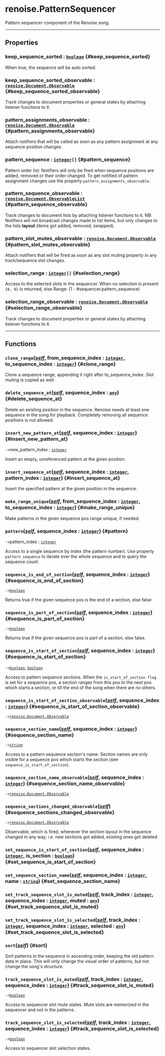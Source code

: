 # renoise.PatternSequencer  
Pattern sequencer component of the Renoise song.  

---  
## Properties
### keep_sequence_sorted : [`boolean`](/API/builtins/boolean.md) {#keep_sequence_sorted}
When true, the sequence will be auto sorted.

### keep_sequence_sorted_observable : [`renoise.Document.Observable`](/API/renoise/renoise.Document.Observable.md) {#keep_sequence_sorted_observable}
Track changes to document properties or general states by attaching listener
functions to it.

### pattern_assignments_observable : [`renoise.Document.Observable`](/API/renoise/renoise.Document.Observable.md) {#pattern_assignments_observable}
Attach notifiers that will be called as soon as any pattern assignment
at any sequence position changes.

### pattern_sequence : [`integer`](/API/builtins/integer.md)`[]` {#pattern_sequence}
Pattern order list: Notifiers will only be fired when sequence positions are
added, removed or their order changed. To get notified of pattern assignment
changes use the property `pattern_assignments_observable`.

### pattern_sequence_observable : [`renoise.Document.ObservableList`](/API/renoise/renoise.Document.ObservableList.md) {#pattern_sequence_observable}
Track changes to document lists by attaching listener functions to it.
NB: Notifiers will not broadcast changes made to list items, but only changes
to the lists **layout** (items got added, removed, swapped).

### pattern_slot_mutes_observable : [`renoise.Document.Observable`](/API/renoise/renoise.Document.Observable.md) {#pattern_slot_mutes_observable}
Attach notifiers that will be fired as soon as any slot muting property
in any track/sequence slot changes.

### selection_range : [`integer`](/API/builtins/integer.md)`[]` {#selection_range}
Access to the selected slots in the sequencer. When no selection is present
`{0, 0}` is returned, else Range: (1 - #sequencer.pattern_sequence)

### selection_range_observable : [`renoise.Document.Observable`](/API/renoise/renoise.Document.Observable.md) {#selection_range_observable}
Track changes to document properties or general states by attaching listener
functions to it.

  

---  
## Functions
### `clone_range`([*self*](/API/builtins/self.md), from_sequence_index : [`integer`](/API/builtins/integer.md), to_sequence_index : [`integer`](/API/builtins/integer.md)) {#clone_range}
Clone a sequence range, appending it right after to_sequence_index.
Slot muting is copied as well.
### `delete_sequence_at`([*self*](/API/builtins/self.md), sequence_index : [`any`](/API/builtins/any.md)) {#delete_sequence_at}
Delete an existing position in the sequence. Renoise needs at least one
sequence in the song for playback. Completely removing all sequence positions
is not allowed.
### `insert_new_pattern_at`([*self*](/API/builtins/self.md), sequence_index : [`integer`](/API/builtins/integer.md)) {#insert_new_pattern_at}
`->`new_pattern_index : [`integer`](/API/builtins/integer.md)  

Insert an empty, unreferenced pattern at the given position.
### `insert_sequence_at`([*self*](/API/builtins/self.md), sequence_index : [`integer`](/API/builtins/integer.md), pattern_index : [`integer`](/API/builtins/integer.md)) {#insert_sequence_at}
Insert the specified pattern at the given position in the sequence.
### `make_range_unique`([*self*](/API/builtins/self.md), from_sequence_index : [`integer`](/API/builtins/integer.md), to_sequence_index : [`integer`](/API/builtins/integer.md)) {#make_range_unique}
Make patterns in the given sequence pos range unique, if needed.
### `pattern`([*self*](/API/builtins/self.md), sequence_index : [`integer`](/API/builtins/integer.md)) {#pattern}
`->`pattern_index : [`integer`](/API/builtins/integer.md)  

Access to a single sequence by index (the pattern number). Use property
`pattern_sequence` to iterate over the whole sequence and to query the
sequence count.
### `sequence_is_end_of_section`([*self*](/API/builtins/self.md), sequence_index : [`integer`](/API/builtins/integer.md)) {#sequence_is_end_of_section}
`->`[`boolean`](/API/builtins/boolean.md)  

Returns true if the given sequence pos is the end of a section, else false
### `sequence_is_part_of_section`([*self*](/API/builtins/self.md), sequence_index : [`integer`](/API/builtins/integer.md)) {#sequence_is_part_of_section}
`->`[`boolean`](/API/builtins/boolean.md)  

Returns true if the given sequence pos is part of a section, else false.
### `sequence_is_start_of_section`([*self*](/API/builtins/self.md), sequence_index : [`integer`](/API/builtins/integer.md)) {#sequence_is_start_of_section}
`->`[`boolean`](/API/builtins/boolean.md), [`boolean`](/API/builtins/boolean.md)  

Access to pattern sequence sections. When the `is_start_of_section flag` is
set for a sequence pos, a section ranges from this pos to the next pos
which starts a section, or till the end of the song when there are no others.
### `sequence_is_start_of_section_observable`([*self*](/API/builtins/self.md), sequence_index : [`integer`](/API/builtins/integer.md)) {#sequence_is_start_of_section_observable}
`->`[`renoise.Document.Observable`](/API/renoise/renoise.Document.Observable.md)  

### `sequence_section_name`([*self*](/API/builtins/self.md), sequence_index : [`integer`](/API/builtins/integer.md)) {#sequence_section_name}
`->`[`string`](/API/builtins/string.md)  

Access to a pattern sequence section's name. Section names are only visible
for a sequence pos which starts the section (see `sequence_is_start_of_section`).
### `sequence_section_name_observable`([*self*](/API/builtins/self.md), sequence_index : [`integer`](/API/builtins/integer.md)) {#sequence_section_name_observable}
`->`[`renoise.Document.Observable`](/API/renoise/renoise.Document.Observable.md)  

### `sequence_sections_changed_observable`([*self*](/API/builtins/self.md)) {#sequence_sections_changed_observable}
`->`[`renoise.Document.Observable`](/API/renoise/renoise.Document.Observable.md)  

Observable, which is fired, whenever the section layout in the sequence
changed in any way, i.e. new sections got added, existing ones got deleted
### `set_sequence_is_start_of_section`([*self*](/API/builtins/self.md), sequence_index : [`integer`](/API/builtins/integer.md), is_section : [`boolean`](/API/builtins/boolean.md)) {#set_sequence_is_start_of_section}
### `set_sequence_section_name`([*self*](/API/builtins/self.md), sequence_index : [`integer`](/API/builtins/integer.md), name : [`string`](/API/builtins/string.md)) {#set_sequence_section_name}
### `set_track_sequence_slot_is_muted`([*self*](/API/builtins/self.md), track_index : [`integer`](/API/builtins/integer.md), sequence_index : [`integer`](/API/builtins/integer.md), muted : [`any`](/API/builtins/any.md)) {#set_track_sequence_slot_is_muted}
### `set_track_sequence_slot_is_selected`([*self*](/API/builtins/self.md), track_index : [`integer`](/API/builtins/integer.md), sequence_index : [`integer`](/API/builtins/integer.md), selected : [`any`](/API/builtins/any.md)) {#set_track_sequence_slot_is_selected}
### `sort`([*self*](/API/builtins/self.md)) {#sort}
Sort patterns in the sequence in ascending order, keeping the old pattern
data in place. This will only change the visual order of patterns, but
not change the song's structure.
### `track_sequence_slot_is_muted`([*self*](/API/builtins/self.md), track_index : [`integer`](/API/builtins/integer.md), sequence_index : [`integer`](/API/builtins/integer.md)) {#track_sequence_slot_is_muted}
`->`[`boolean`](/API/builtins/boolean.md)  

Access to sequencer slot mute states. Mute slots are memorized in the
sequencer and not in the patterns.
### `track_sequence_slot_is_selected`([*self*](/API/builtins/self.md), track_index : [`integer`](/API/builtins/integer.md), sequence_index : [`integer`](/API/builtins/integer.md)) {#track_sequence_slot_is_selected}
`->`[`boolean`](/API/builtins/boolean.md)  

Access to sequencer slot selection states.  

